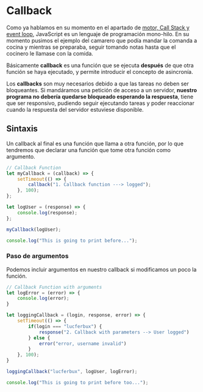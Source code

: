 # Callback

Como ya hablamos en su momento en el apartado de [motor, Call Stack y event loop](/beginner/10_call_stack/README.md), JavaScript es un lenguaje de programación mono-hilo. En su momento pusimos el ejemplo del camarero que podía mandar la comanda a cocina y mientras se preparaba, seguir tomando notas hasta que el cocinero le llamase con la comida.

Básicamente **callback** es una función que se ejecuta **después** de que otra función se haya ejecutado, y permite introducir el concepto de asincronía.

Los **callbacks** son muy necesarios debido a que las tareas no deben ser bloqueantes. Si mandáramos una petición de acceso a un servidor, **nuestro programa no debería quedarse bloqueado esperando la respuesta**, tiene que ser responsivo, pudiendo seguir ejecutando tareas y poder reaccionar cuando la respuesta del servidor estuviese disponible.

## Sintaxis

Un callback al final es una función que llama a otra función, por lo que tendremos que declarar una función que tome otra función como argumento.

```javascript
// Callback Function
let myCallback = (callback) => {
    setTimeout(() => {
        callback("1. Callback function ---> logged");
    }, 100);
};

let logUser = (response) => {
    console.log(response);
};

myCallback(logUser);

console.log("This is going to print before...");
```

### Paso de argumentos

Podemos incluir argumentos en nuestro callback si modificamos un poco la función.

```javascript
// Callback Function with arguments
let logError = (error) => {
    console.log(error);
}

let loggingCallback = (login, response, error) => {
    setTimeout(() => {
        if(login === "lucferbux") {
            response("2. Callback with parameters --> User logged")
        } else {
            error("error, username invalid")
        }
    }, 100);
}

loggingCallback("lucferbux", logUser, logError);

console.log("This is going to print before too...");
```
